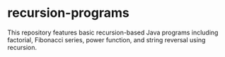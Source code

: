 # recursion-programs
This repository features basic recursion-based Java programs including factorial, Fibonacci series, power function, and string reversal using recursion.
